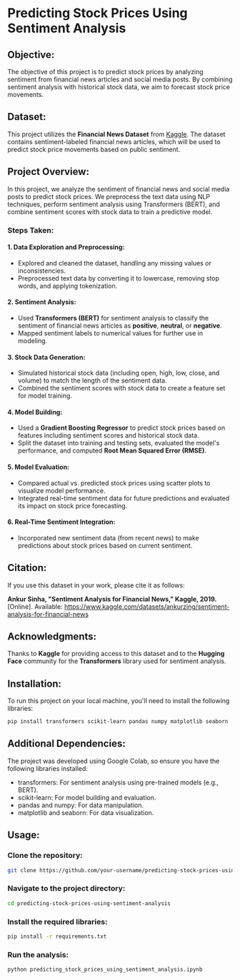 # Predicting Stock Prices Using Sentiment Analysis

## Objective:
The objective of this project is to predict stock prices by analyzing sentiment from financial news articles and social media posts. By combining sentiment analysis with historical stock data, we aim to forecast stock price movements.

## Dataset:
This project utilizes the **Financial News Dataset** from [Kaggle](https://www.kaggle.com/datasets/ankurzing/sentiment-analysis-for-financial-news). The dataset contains sentiment-labeled financial news articles, which will be used to predict stock price movements based on public sentiment.

## Project Overview:
In this project, we analyze the sentiment of financial news and social media posts to predict stock prices. We preprocess the text data using NLP techniques, perform sentiment analysis using Transformers (BERT), and combine sentiment scores with stock data to train a predictive model.

### Steps Taken:

#### 1. **Data Exploration and Preprocessing**:
- Explored and cleaned the dataset, handling any missing values or inconsistencies.
- Preprocessed text data by converting it to lowercase, removing stop words, and applying tokenization.

#### 2. **Sentiment Analysis**:
- Used **Transformers (BERT)** for sentiment analysis to classify the sentiment of financial news articles as **positive**, **neutral**, or **negative**.
- Mapped sentiment labels to numerical values for further use in modeling.

#### 3. **Stock Data Generation**:
- Simulated historical stock data (including open, high, low, close, and volume) to match the length of the sentiment data.
- Combined the sentiment scores with stock data to create a feature set for model training.

#### 4. **Model Building**:
- Used a **Gradient Boosting Regressor** to predict stock prices based on features including sentiment scores and historical stock data.
- Split the dataset into training and testing sets, evaluated the model's performance, and computed **Root Mean Squared Error (RMSE)**.

#### 5. **Model Evaluation**:
- Compared actual vs. predicted stock prices using scatter plots to visualize model performance.
- Integrated real-time sentiment data for future predictions and evaluated its impact on stock price forecasting.

#### 6. **Real-Time Sentiment Integration**:
- Incorporated new sentiment data (from recent news) to make predictions about stock prices based on current sentiment.

## Citation:
If you use this dataset in your work, please cite it as follows:

**Ankur Sinha, "Sentiment Analysis for Financial News," Kaggle, 2019.** [Online]. Available: https://www.kaggle.com/datasets/ankurzing/sentiment-analysis-for-financial-news

## Acknowledgments:
Thanks to **Kaggle** for providing access to this dataset and to the **Hugging Face** community for the **Transformers** library used for sentiment analysis.

## Installation:
To run this project on your local machine, you'll need to install the following libraries:

```bash
pip install transformers scikit-learn pandas numpy matplotlib seaborn
```

## Additional Dependencies:
The project was developed using Google Colab, so ensure you have the following libraries installed:

  - transformers: For sentiment analysis using pre-trained models (e.g., BERT).
  - scikit-learn: For model building and evaluation.
  - pandas and numpy: For data manipulation.
  - matplotlib and seaborn: For data visualization.

## Usage:

### Clone the repository:

```bash
git clone https://github.com/your-username/predicting-stock-prices-using-sentiment-analysis.git
```

### Navigate to the project directory:

```bash
cd predicting-stock-prices-using-sentiment-analysis
```

### Install the required libraries:

```bash
pip install -r requirements.txt
```

### Run the analysis:

```bash
python predicting_stock_prices_using_sentiment_analysis.ipynb
```
